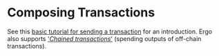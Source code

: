 # Composing Transactions

See this [basic tutorial for sending a transaction](/dev/stack/basics/#sending-payments) for an introduction. Ergo also supports ['*Chained transactions*'](chained.md) (spending outputs of off-chain transactions).
